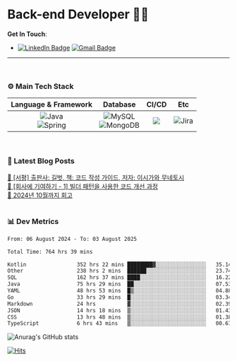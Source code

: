 # Back-end Developer 👋👋


**Get In Touch**: 
- [![LinkedIn Badge](http://img.shields.io/badge/-LinkedIn-0072b1?style=flat&logo=linkedin&link=https://www.linkedin.com/in/youhee-lee-5b358b20b/)](https://www.linkedin.com/in/youhee-lee-5b358b20b/) [![Gmail Badge](https://img.shields.io/badge/Gmail-d14836?style=flat&logo=Gmail&logoColor=white&link=mailto:bnm1128@gmail.com)](mailto:bnm1128@gmail.com)
---

<br>

### ⚙️ Main Tech Stack
|                                                                          Language & Framework                                                                           |                                                                                                            Database                                                                                                             |                                               CI/CD                                               |    Etc    |
|:-----------------------------------------------------------------------------------------------------------------------------------------------------------------------:|:-------------------------------------------------------------------------------------------------------------------------------------------------------------------------------------------------------------------------------:|:-------------------------------------------------------------------------------------------------:|:---------:|
| ![Java](http://img.shields.io/badge/-Java-007396?style=for-the-badge&logo=Java)<br/>![Spring](http://img.shields.io/badge/-Spring-47A248?style=for-the-badge&logo=Spring&logoColor=white) | ![MySQL](https://shields.io/badge/MySQL-lightgrey?logo=mysql&style=for-the-badge&logoColor=white&labelColor=blue) <br/>![MongoDB](http://img.shields.io/badge/-MongoDB-47A248?style=for-the-badge&logo=MongoDB&logoColor=white) | ![](https://img.shields.io/badge/Jenkins-D24939?style=for-the-badge&logo=Jenkins&logoColor=white) | ![Jira](https://img.shields.io/badge/Jira-0052CC?style=for-the-badge&logo=Jira&logoColor=white) |

<br>

### 📰 Latest Blog Posts
<!-- BLOG-POST-LIST:START --><a href="https://guui-dev-lee.tistory.com/31">🧻  [서평] 출판사: 길벗, 책: 코드 작성 가이드, 저자: 이시가와 무네토시</a><br><a href="https://guui-dev-lee.tistory.com/30">🧻  [회사에 기여하기 - 1] 빌더 패턴을 사용한 코드 개선 과정</a><br><a href="https://guui-dev-lee.tistory.com/29">🧻  2024년 10월까지 회고</a><br><!-- BLOG-POST-LIST:END -->

<br>

### 📊 Dev Metrics 
<!--START_SECTION:waka-->

```txt
From: 06 August 2024 - To: 03 August 2025

Total Time: 764 hrs 39 mins

Kotlin                352 hrs 22 mins ████████▓░░░░░░░░░░░░░░░░   35.14 %
Other                 238 hrs 2 mins  ██████░░░░░░░░░░░░░░░░░░░   23.74 %
SQL                   162 hrs 37 mins ████░░░░░░░░░░░░░░░░░░░░░   16.22 %
Java                  75 hrs 29 mins  ██░░░░░░░░░░░░░░░░░░░░░░░   07.53 %
YAML                  48 hrs 53 mins  █▒░░░░░░░░░░░░░░░░░░░░░░░   04.88 %
Go                    33 hrs 29 mins  █░░░░░░░░░░░░░░░░░░░░░░░░   03.34 %
Markdown              24 hrs          ▓░░░░░░░░░░░░░░░░░░░░░░░░   02.39 %
JSON                  14 hrs 18 mins  ▒░░░░░░░░░░░░░░░░░░░░░░░░   01.43 %
CSS                   13 hrs 48 mins  ▒░░░░░░░░░░░░░░░░░░░░░░░░   01.38 %
TypeScript            6 hrs 43 mins   ▒░░░░░░░░░░░░░░░░░░░░░░░░   00.67 %
```

<!--END_SECTION:waka-->

![Anurag's GitHub stats](https://github-readme-stats.vercel.app/api?username=gutenLee&show_icons=true&theme=radical)

[![Hits](https://hits.seeyoufarm.com/api/count/incr/badge.svg?url=https://github.com/gutenLEE)](https://github.com/gutenLEE) 
